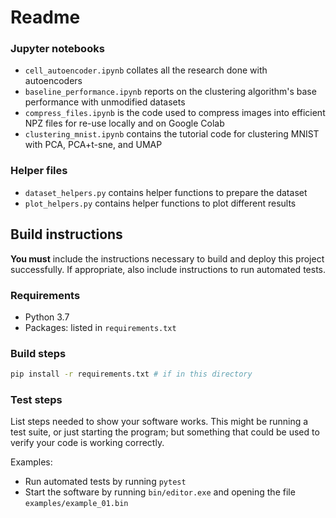 # Readme

### Jupyter notebooks
* `cell_autoencoder.ipynb` collates all the research done with autoencoders
* `baseline_performance.ipynb` reports on the clustering algorithm's base performance with unmodified datasets
* `compress_files.ipynb` is the code used to compress images into efficient NPZ files for re-use locally and on Google Colab
* `clustering_mnist.ipynb` contains the tutorial code for clustering MNIST with PCA, PCA+t-sne, and UMAP

### Helper files
* `dataset_helpers.py` contains helper functions to prepare the dataset
* `plot_helpers.py` contains helper functions to plot different results


## Build instructions

**You must** include the instructions necessary to build and deploy this project successfully. If appropriate, also include
instructions to run automated tests.

### Requirements

* Python 3.7
* Packages: listed in `requirements.txt`

### Build steps

```bash
pip install -r requirements.txt # if in this directory
```

### Test steps

List steps needed to show your software works. This might be running a test suite, or just starting the program; but something that could be used to verify your code is working correctly.

Examples:

* Run automated tests by running `pytest`
* Start the software by running `bin/editor.exe` and opening the file `examples/example_01.bin`
